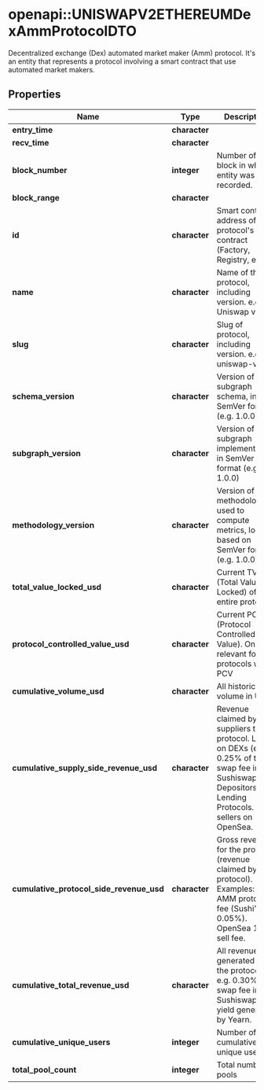 # openapi::UNISWAPV2ETHEREUMDexAmmProtocolDTO

 Decentralized exchange (Dex) automated market maker (Amm) protocol. It's an entity that represents a protocol involving a smart contract that use automated market makers.

## Properties
Name | Type | Description | Notes
------------ | ------------- | ------------- | -------------
**entry_time** | **character** |  | [optional] 
**recv_time** | **character** |  | [optional] 
**block_number** | **integer** | Number of block in which entity was recorded. | [optional] 
**block_range** | **character** |  | [optional] 
**id** | **character** | Smart contract address of the protocol&#39;s main contract (Factory, Registry, etc) | [optional] 
**name** | **character** | Name of the protocol, including version. e.g. Uniswap v3 | [optional] 
**slug** | **character** | Slug of protocol, including version. e.g. uniswap-v3 | [optional] 
**schema_version** | **character** |  Version of the subgraph schema, in SemVer format (e.g. 1.0.0) | [optional] 
**subgraph_version** | **character** | Version of the subgraph implementation, in SemVer format (e.g. 1.0.0) | [optional] 
**methodology_version** | **character** | Version of the methodology used to compute metrics, loosely based on SemVer format (e.g. 1.0.0) | [optional] 
**total_value_locked_usd** | **character** | Current TVL (Total Value Locked) of the entire protocol | [optional] 
**protocol_controlled_value_usd** | **character** | Current PCV (Protocol Controlled Value). Only relevant for protocols with PCV | [optional] 
**cumulative_volume_usd** | **character** | All historical volume in USD | [optional] 
**cumulative_supply_side_revenue_usd** | **character** | Revenue claimed by suppliers to the protocol. LPs on DEXs (e.g. 0.25% of the swap fee in Sushiswap). Depositors on Lending Protocols. NFT sellers on OpenSea. | [optional] 
**cumulative_protocol_side_revenue_usd** | **character** | Gross revenue for the protocol (revenue claimed by protocol). Examples: AMM protocol fee (Sushi’s 0.05%). OpenSea 10% sell fee. | [optional] 
**cumulative_total_revenue_usd** | **character** | All revenue generated by the protocol. e.g. 0.30% of swap fee in Sushiswap, all yield generated by Yearn. | [optional] 
**cumulative_unique_users** | **integer** | Number of cumulative unique users | [optional] 
**total_pool_count** | **integer** | Total number of pools | [optional] 


